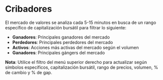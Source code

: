 # **Cribadores**

El mercado de valores se analiza cada 5-15 minutos en busca de un rango específico de capitalización bursátil para filtrar lo siguiente:

- **Ganadores**: Principales ganadores del mercado
- **Perdedores**: Principales perdedores del mercado
- **Activos**: Acciones más activas del mercado según el volumen
- **Ganadores**: Principales gángers del mercado

**Nota**: Utilice el filtro del menú superior derecho para actualizar según símbolos específicos, capitalización bursátil, rango de precios, volumen, % de cambio y % de gap.